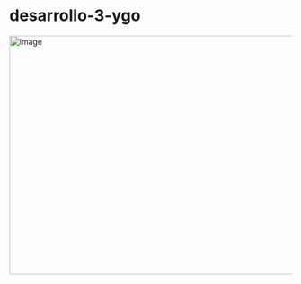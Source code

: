 # desarrollo-3-ygo


<img width="917" height="425" alt="image" src="https://github.com/user-attachments/assets/3a1bae90-1c87-485e-8fd5-a89532b73680" />
